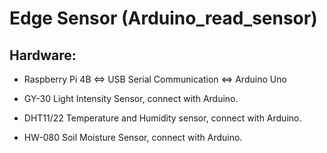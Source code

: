 # Edge Sensor (Arduino_read_sensor)

## Hardware:
- Raspberry Pi 4B  <=> USB Serial Communication <=>  Arduino Uno

- GY-30 Light Intensity Sensor, connect with Arduino.

- DHT11/22 Temperature and Humidity sensor, connect with Arduino.

- HW-080 Soil Moisture Sensor, connect with Arduino.
